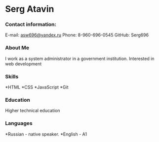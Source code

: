 # Serg Atavin

### Contact information:

E-mail: asw696@yandex.ru
Phone: 8-960-696-0545
GitHub: Serg696

### About Me

I work as a system administrator in a government institution. Interested in web development

### Skills
*HTML
*CSS
*JavaScript
*Git

### Education

Higher technical education

### Languages

*Russian - native speaker.
*English - A1